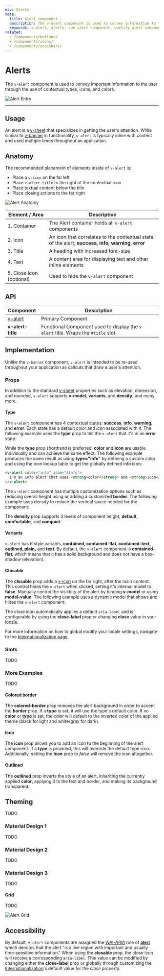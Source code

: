 ```yaml
---
nav: Alerts
meta:
  title: Alert component
  description: The v-alert component is used to convey information to the user. Designed to stand out, the alerts come in four contextual styles.
  keywords: v-alert, alerts, vue alert component, vuetify alert component
related:
  - /components/buttons/
  - /components/icons/
  - /components/snackbars/
---
```


# Alerts

The `v-alert` component is used to convey important information to the user through the use of contextual types, icons, and colors.

![Alert Entry](https://cdn.vuetifyjs.com/docs/images/components-temp/v-alert/v-alert-entry.png)

---

## Usage

An alert is a [v-sheet](/components/sheets/) that specializes in getting the user's attention. While similar to [v-banner](/components/banners/) in functionality, `v-alert` is typically inline with content and used multiple times throughout an application.

<usage name="v-alert" />

<entry slug="vs-vuetify-subscribe" />

## Anatomy

The recommended placement of elements inside of `v-alert` is:

* Place a `v-icon` on the far left
* Place `v-alert-title` to the right of the contextual icon
* Place textual content below the title
* Place closing actions to the far right

![Alert Anatomy](https://cdn.vuetifyjs.com/docs/images/components-temp/v-alert/v-alert-anatomy.png)

| Element / Area | Description |
| - | - |
| 1. Container | The Alert container holds all `v-alert` components |
| 2. Icon | An icon that correlates to the contextual state of the alert; **success, info, warning, error** |
| 3. Title | A heading with increased font-size |
| 4. Text | A content area for displaying text and other inline elements |
| 5. Close Icon (optional) | Used to hide the `v-alert` component |

## API

| Component | Description |
| - | - |
| [v-alert](/api/v-alert/) | Primary Component |
| **v-alert-title** | Functional Component used to display the `v-alert` title. Wraps the `#title` slot |

## Implementation

Unlike the `v-banner` component, `v-alert` is intended to be re-used throughout your application as callouts that draw a user's attention.

### Props

In addition to the standard [v-sheet](/components/sheets/) properties such as elevation, dimension, and rounded, `v-alert` supports **v-model**, **variants**, and **density**; and many more.

#### Type

The `v-alert` component has 4 contextual states: **success**, **info**, **warning**, and **error**. Each state has a default _color_ and _icon_ associated with it. The following example uses the **type** prop to tell the `v-alert` that it's in an **error** state:

<example file="v-alert/prop-type" />

While the **type** prop shorthand is preferred, **color** and **icon** are usable individually and can achieve the same effect. The following example produces the same result as using **type="info"** by defining a custom color and using the icon lookup table to get the globally defined info icon:

```html
<v-alert color="info" icon="$info">
  I'm an info alert that uses <strong>color</strong> and <strong>icon</strong> props instead of <strong>type</strong>
</v-alert>
```

The `v-alert` component has multiple customization options such as reducing overall height using or adding a customized **border**. The following example uses density to reduce the vertical space needed for the component:

<example file="v-alert/prop-density" />

The **density** prop supports 3 levels of component height; **default**, **comfortable**, and **compact**.

#### Variants

`v-alert` has 6 style variants, **contained, contained-flat, contained-text, outlined, plain,** and **text**. By default, the `v-alert` component is **contained-flat**; which means that it has a solid background and does not have a box-shadow (elevation).

<example file="v-alert/prop-variant" />

#### Closable

The **closable** prop adds a [v-icon](/components/icons) on the far right, after the main content. This control hides the `v-alert` when clicked, setting it's internal model to **false**. Manually control the visilibity of the alert by binding **v-model** or using **model-value**. The following example uses a dynamic model that shows and hides the `v-alert` component:

<example file="v-alert/prop-closable" />

The close icon automatically applies a default `aria-label` and is configurable by using the **close-label** prop or changing **close** value in your locale.

<alert type="info">

  For more information on how to global modify your locale settings, navigate to the [Internationalization page](/features/internationalization).

</alert>

### Slots

TODO

### More Examples

TODO

#### Colored border

The **colored-border** prop removes the alert background in order to accent the **border** prop. If a **type** is set, it will use the type's default color. If no **color** or **type** is set, the color will default to the inverted color of the applied theme (black for light and white/gray for dark).

<example file="v-alert/prop-colored-border" />

#### Icon

The **icon** prop allows you to add an icon to the beginning of the alert component. If a **type** is provided, this will override the default type icon. Additionally, setting the **icon** prop to _false_ will remove the icon altogether.

<example file="v-alert/prop-icon" />

#### Outlined

The **outlined** prop inverts the style of an alert, inheriting the currently applied **color**, applying it to the text and border, and making its background transparent.

<example file="v-alert/prop-outlined" />

## Theming

TODO

### Material Design 1

TODO

### Material Design 2

TODO

### Material Design 3

TODO

#### Grid

TODO

![Alert Grid](https://cdn.vuetifyjs.com/docs/images/components-temp/v-alert/v-alert-grid.png)

## Accessibility

By default, `v-alert` components are assigned the [WAI-ARIA](https://www.w3.org/WAI/standards-guidelines/aria/) role of [**alert**](https://www.w3.org/TR/wai-aria/#alert) which denotes that the alert \"is a live region with important and usually time-sensitive information.\" When using the **closable** prop, the close icon will receive a corresponding `aria-label`. This value can be modified by changing either the **close-label** prop or globally through customizing the [Internationalization](/features/internationalization)'s default value for the _close_ property.

<backmatter />
